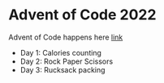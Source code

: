 # Advent of Code 2022

Advent of Code happens here [link](https://adventofcode.com/2022)

- Day 1: Calories counting
- Day 2: Rock Paper Scissors
- Day 3: Rucksack packing
